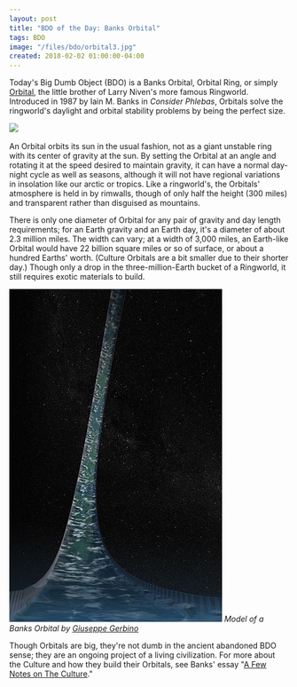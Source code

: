 ```yaml
---
layout: post
title: "BDO of the Day: Banks Orbital"
tags: BDO
image: "/files/bdo/orbital3.jpg"
created: 2018-02-02 01:00:00-04:00
---
```

Today's Big Dumb Object (BDO) is a Banks Orbital, Orbital Ring, or simply [Orbital](https://en.wikipedia.org/wiki/Orbital_%28The_Culture%29), the little brother of Larry Niven's more famous Ringworld.  Introduced in 1987 by Iain M. Banks in *Consider Phlebas*, Orbitals solve the ringworld's daylight and orbital stability problems by being the perfect size.

<a href="https://www.amazon.com/Consider-Phlebas/dp/B008C0G79I/ref=as_li_ss_il?_encoding=UTF8&qid=&sr=&linkCode=li2&tag=mcdema-20&linkId=5b4c7e95442e606641d1013409d47169" target="_blank"><img border="0" src="//ws-na.amazon-adsystem.com/widgets/q?_encoding=UTF8&ASIN=B008C0G79I&Format=_SL160_&ID=AsinImage&MarketPlace=US&ServiceVersion=20070822&WS=1&tag=mcdema-20" ></a><img src="https://ir-na.amazon-adsystem.com/e/ir?t=mcdema-20&l=li2&o=1&a=B008C0G79I" width="1" height="1" border="0" alt="" style="border:none !important; margin:0px !important;" />

An Orbital orbits its sun in the usual fashion, not as a giant unstable ring with its center of gravity at the sun.  By setting the Orbital at an angle and rotating it at the speed desired to maintain gravity, it can have a normal day-night cycle as well as seasons, although it will not have regional variations in insolation like our arctic or tropics.  Like a ringworld's, the Orbitals' atmosphere is held in by rimwalls, though of only half the height (300 miles) and transparent rather than disguised as mountains.

There is only one diameter of Orbital for any pair of gravity and day length requirements; for an Earth gravity and an Earth day, it's a diameter of about 2.3 million miles.  The width can vary; at a width of 3,000 miles, an Earth-like Orbital would have 22 billion square miles or so of surface, or about a hundred Earths' worth.  (Culture Orbitals are a bit smaller due to their shorter day.)  Though only a drop in the three-million-Earth bucket of a Ringworld, it still requires exotic materials to build.

![Banks Orbital by Giuseppe Gerbino (CC BY-SA 3.0)](/files/bdo/orbital3.jpg)
<cite>Model of a Banks Orbital by [Giuseppe Gerbino](https://commons.wikimedia.org/wiki/File:Culture%27s_orbital3.jpg)</cite>

Though Orbitals are big, they're not dumb in the ancient abandoned BDO sense; they are an ongoing project of a living civilization.  For more about the Culture and how they build their Orbitals, see Banks' essay "[A Few Notes on The Culture](https://nuwen.net/culture.html)."

